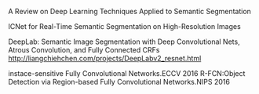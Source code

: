 A Review on Deep Learning Techniques Applied to Semantic Segmentation

ICNet for Real-Time Semantic Segmentation on High-Resolution Images

DeepLab: Semantic Image Segmentation with Deep Convolutional Nets, Atrous Convolution, and Fully Connected CRFs
http://liangchiehchen.com/projects/DeepLabv2_resnet.html



instace-sensitive Fully Convolutional Networks.ECCV 2016
R-FCN:Object Detection via Region-based Fully Convolutional Networks.NIPS 2016
